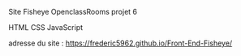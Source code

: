 Site Fisheye OpenclassRooms projet 6

HTML
CSS
JavaScript

adresse du site : 
 https://frederic5962.github.io/Front-End-Fisheye/
